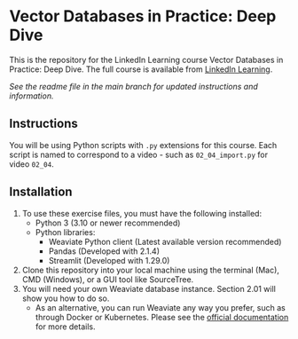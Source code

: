 # Vector Databases in Practice: Deep Dive
This is the repository for the LinkedIn Learning course Vector Databases in Practice: Deep Dive. The full course is available from [LinkedIn Learning][lil-course-url].

_See the readme file in the main branch for updated instructions and information._
## Instructions
You will be using Python scripts with `.py` extensions for this course. Each script is named to correspond to a video - such as `02_04_import.py` for video `02_04`.

## Installation
1. To use these exercise files, you must have the following installed:
	- Python 3 (3.10 or newer recommended)
    - Python libraries:
        - Weaviate Python client (Latest available version recommended)
        - Pandas (Developed with 2.1.4)
        - Streamlit (Developed with 1.29.0)
2. Clone this repository into your local machine using the terminal (Mac), CMD (Windows), or a GUI tool like SourceTree.
3. You will need your own Weaviate database instance. Section 2.01 will show you how to do so.
    - As an alternative, you can run Weaviate any way you prefer, such as through Docker or Kubernetes. Please see the [official documentation](https://www.weaviate.io/developers/weaviate/installation) for more details.


[0]: # (Replace these placeholder URLs with actual course URLs)

[lil-course-url]: https://www.linkedin.com/learning/
[lil-thumbnail-url]: http://

